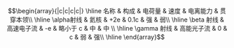 $$\begin{array}{|c|c|c|c|}
\hline 名称 & 构成 & 电荷量 & 速度 & 电离能力 & 贯穿本领\\
\hline \alpha射线 & 氦核 & +2e & 0.1c & 强 &  弱\\
\hline \beta 射线 & 高速电子流 & -e & 略小于 c & 中 & 中 \\
\hline \gamma 射线 & 高能光子流 & 0 & c & 弱 & 强\\
\hline 
\end{array}$$

